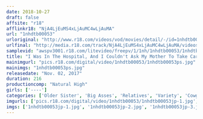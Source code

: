 ```yaml
---
date: 2018-10-27
draft: false
affsite: "r18"
afflinkr18: "NjA4LjEuMS4xLjAuMC4wLjAuMA"
url: "1nhdtb00053"
urloriginal: "http://www.r18.com/videos/vod/movies/detail/-/id=1nhdtb00053"
urlfinal: "http://media.r18.com/track/NjA4LjEuMS4xLjAuMC4wLjAuMA/videos/vod/movies/detail/-/id=1nhdtb00053"
samplevid: "awspv3001.r18.com/litevideo/freepv/1/1nh/1nhdtb00053/1nhdtb00053_dmb_w.mp4"
title: "I Was In The Hospital, And I Couldn't Ask My Mother To Take Care Of My Sexual Needs, So When My Auntie Came To Visit Me, I Asked Her Instead, And She Kindly And Gently Gave Me A Secret Cowgirl 15 Creampie Specials"
mainimgurl: "pics.r18.com/digital/video/1nhdtb00053/1nhdtb00053ps.jpg"
mainimgs: "1nhdtb00053ps.jpg"
releasedate: "Nov. 02, 2017"
duration: 216
productioncomp: "Natural High"
girls: ['----']
categories: ['Older Sister', 'Big Asses', 'Relatives', 'Variety', 'Cowgirl', 'Creampie', 'Hi-Def']
imgurls: ['pics.r18.com/digital/video/1nhdtb00053/1nhdtb00053jp-1.jpg', 'pics.r18.com/digital/video/1nhdtb00053/1nhdtb00053jp-2.jpg', 'pics.r18.com/digital/video/1nhdtb00053/1nhdtb00053jp-3.jpg', 'pics.r18.com/digital/video/1nhdtb00053/1nhdtb00053jp-4.jpg', 'pics.r18.com/digital/video/1nhdtb00053/1nhdtb00053jp-5.jpg', 'pics.r18.com/digital/video/1nhdtb00053/1nhdtb00053jp-6.jpg', 'pics.r18.com/digital/video/1nhdtb00053/1nhdtb00053jp-7.jpg', 'pics.r18.com/digital/video/1nhdtb00053/1nhdtb00053jp-8.jpg', 'pics.r18.com/digital/video/1nhdtb00053/1nhdtb00053jp-9.jpg', 'pics.r18.com/digital/video/1nhdtb00053/1nhdtb00053jp-10.jpg', 'pics.r18.com/digital/video/1nhdtb00053/1nhdtb00053jp-11.jpg', 'pics.r18.com/digital/video/1nhdtb00053/1nhdtb00053jp-12.jpg', 'pics.r18.com/digital/video/1nhdtb00053/1nhdtb00053jp-13.jpg', 'pics.r18.com/digital/video/1nhdtb00053/1nhdtb00053jp-14.jpg', 'pics.r18.com/digital/video/1nhdtb00053/1nhdtb00053jp-15.jpg', 'pics.r18.com/digital/video/1nhdtb00053/1nhdtb00053jp-16.jpg', 'pics.r18.com/digital/video/1nhdtb00053/1nhdtb00053jp-17.jpg', 'pics.r18.com/digital/video/1nhdtb00053/1nhdtb00053jp-18.jpg', 'pics.r18.com/digital/video/1nhdtb00053/1nhdtb00053jp-19.jpg', 'pics.r18.com/digital/video/1nhdtb00053/1nhdtb00053jp-20.jpg']
imgs: ['1nhdtb00053jp-1.jpg', '1nhdtb00053jp-2.jpg', '1nhdtb00053jp-3.jpg', '1nhdtb00053jp-4.jpg', '1nhdtb00053jp-5.jpg', '1nhdtb00053jp-6.jpg', '1nhdtb00053jp-7.jpg', '1nhdtb00053jp-8.jpg', '1nhdtb00053jp-9.jpg', '1nhdtb00053jp-10.jpg', '1nhdtb00053jp-11.jpg', '1nhdtb00053jp-12.jpg', '1nhdtb00053jp-13.jpg', '1nhdtb00053jp-14.jpg', '1nhdtb00053jp-15.jpg', '1nhdtb00053jp-16.jpg', '1nhdtb00053jp-17.jpg', '1nhdtb00053jp-18.jpg', '1nhdtb00053jp-19.jpg', '1nhdtb00053jp-20.jpg']
---
```


